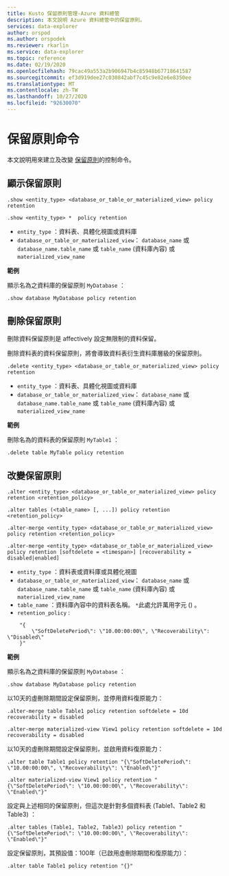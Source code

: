 ```yaml
---
title: Kusto 保留原則管理-Azure 資料總管
description: 本文說明 Azure 資料總管中的保留原則。
services: data-explorer
author: orspod
ms.author: orspodek
ms.reviewer: rkarlin
ms.service: data-explorer
ms.topic: reference
ms.date: 02/19/2020
ms.openlocfilehash: 79cac49a553a2b906947b4c85948b67718641587
ms.sourcegitcommit: ef3d919dee27c030842abf7c45c9e82e6e8350ee
ms.translationtype: MT
ms.contentlocale: zh-TW
ms.lasthandoff: 10/27/2020
ms.locfileid: "92630070"
---
```

# <a name="retention-policy-command"></a>保留原則命令

本文說明用來建立及改變 [保留原則](retentionpolicy.md)的控制命令。

## <a name="show-retention-policy"></a>顯示保留原則

```kusto
.show <entity_type> <database_or_table_or_materialized_view> policy retention

.show <entity_type> *  policy retention
```

* `entity_type` ：資料表、具體化視圖或資料庫
* `database_or_table_or_materialized_view`： `database_name` 或 `database_name.table_name` 或 `table_name` (資料庫內容) 或 `materialized_view_name`

**範例**

顯示名為之資料庫的保留原則 `MyDatabase` ：

```kusto
.show database MyDatabase policy retention
```

## <a name="delete-retention-policy"></a>刪除保留原則

刪除資料保留原則是 affectively 設定無限制的資料保留。

刪除資料表的資料保留原則，將會導致資料表衍生資料庫層級的保留原則。

```kusto
.delete <entity_type> <database_or_table_or_materialized_view> policy retention
```

* `entity_type` ：資料表、具體化視圖或資料庫
* `database_or_table_or_materialized_view`： `database_name` 或 `database_name.table_name` 或 `table_name` (資料庫內容) 或 `materialized_view_name`

**範例**

刪除名為的資料表的保留原則 `MyTable1` ：

```kusto
.delete table MyTable policy retention
```


## <a name="alter-retention-policy"></a>改變保留原則

```kusto
.alter <entity_type> <database_or_table_or_materialized_view> policy retention <retention_policy>

.alter tables (<table_name> [, ...]) policy retention <retention_policy>

.alter-merge <entity_type> <database_or_table_or_materialized_view> policy retention <retention_policy>

.alter-merge <entity_type> <database_or_table_or_materialized_view> policy retention [softdelete = <timespan>] [recoverability = disabled|enabled]
```

* `entity_type` ：資料表或資料庫或具體化視圖
* `database_or_table_or_materialized_view`： `database_name` 或 `database_name.table_name` 或 `table_name` (資料庫內容) 或 `materialized_view_name`
* `table_name` ：資料庫內容中的資料表名稱。  `*`此處允許萬用字元 () 。
* `retention_policy` :

```kusto
    "{ 
        \"SoftDeletePeriod\": \"10.00:00:00\", \"Recoverability\": \"Disabled\"
    }" 
```

**範例**

顯示名為之資料庫的保留原則 `MyDatabase` ：

```kusto
.show database MyDatabase policy retention
```

以10天的虛刪除期間設定保留原則，並停用資料復原能力：

```kusto
.alter-merge table Table1 policy retention softdelete = 10d recoverability = disabled

.alter-merge materialized-view View1 policy retention softdelete = 10d recoverability = disabled
```

以10天的虛刪除期間設定保留原則，並啟用資料復原能力：

```kusto
.alter table Table1 policy retention "{\"SoftDeletePeriod\": \"10.00:00:00\", \"Recoverability\": \"Enabled\"}"

.alter materialized-view View1 policy retention "{\"SoftDeletePeriod\": \"10.00:00:00\", \"Recoverability\": \"Enabled\"}"
```

設定與上述相同的保留原則，但這次是針對多個資料表 (Table1、Table2 和 Table3) ：

```kusto
.alter tables (Table1, Table2, Table3) policy retention "{\"SoftDeletePeriod\": \"10.00:00:00\", \"Recoverability\": \"Enabled\"}"
```

設定保留原則，其預設值：100年（已啟用虛刪除期間和復原能力）：

```kusto
.alter table Table1 policy retention "{}"
```